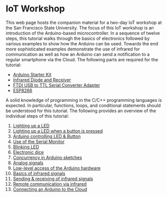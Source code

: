 # IoT Workshop

This web page hosts the companion material for a two-day IoT workshop at the San Francisco State University.
The focus of this IoT workshop is an introduction of the Arduino-based microcontroller. In a sequence of
twelve steps, this
tutorial walks through the basics of electronics followed by various examples to show how the Arduino
can be used. Towards the end more sophisticated examples demonstrate the use of infrared for communication
as well as how an Arduino can send a notification to a regular smartphone via the Cloud. The following parts
are required for the tutorial:

* <a href="http://a.co/5hgrRdi">Arduino Starter Kit</a>
* <a href="http://a.co/dUCtlyZ">Infrared Diode and Receiver</a>
* <a href="http://a.co/j8D9G7R">FTDI USB to TTL Serial Converter Adapter</a>
* <a href="http://a.co/3dRiMDa">ESP8266</a>

A solid knowledge of programming in the C/C++ programming languages is expected. In particular, functions,
loops, and conditional statements should be understood for this tutorial. The following provides an overview
of the individual steps of this tutorial:

1. <a href="00/">Lighting up a LED</a>
2. <a href="01/">Lighting up a LED when a button is pressed</a>
3. <a href="02/">Arduino controlling LED & Button</a>
4. <a href="03/">Use of the Serial Monitor</a>
5. <a href="04/">Blinking LED</a>
6. <a href="05/">Electronic dice</a>
7. <a href="06/">Concurrency in Arduino sketches</a>
8. <a href="07/">Analog signals</a>
9. <a href="08/">Low-level access of the Arduino hardware</a>
10. <a href="09/">Basics of infrared signals</a>
11. <a href="10/">Sending & receiving of infrared signals</a>
12. <a href="11/">Remote communication via infrared</a>
13. <a href="12/">Connecting an Arduino to the Cloud</a>

